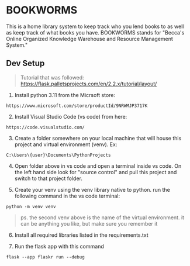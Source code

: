 # BOOKWORMS

This is a home library system to keep track who you lend books to as well as keep track of what books you have. BOOKWORMS stands for  "Becca's Online Organized Knowledge Warehouse and Resource Management System."

## Dev Setup
>Tutorial that was followed: https://flask.palletsprojects.com/en/2.2.x/tutorial/layout/

1. Install python 3.11 from the Micrsoft store:

```
https://www.microsoft.com/store/productId/9NRWMJP3717K
```

2. Install Visual Studio Code (vs code) from here:

```
https://code.visualstudio.com/
```

3. Create a folder somewhere on your local machine that will house this project and virtual environment (venv). Ex:

```
C:\Users\{user}\Documents\PythonProjects
```

4. Open folder above in vs code and open a terminal inside vs code. On the left hand side look for "source control" and pull this project and switch to that project folder.

5. Create your venv using the venv library native to python. run the following command in the vs code terminal:

 ```
 python -m venv venv
 ```
 >ps. the second venv above is the name of the virtual environment. it can be anything you like, but make sure you remember it

6. Install all required libraries listed in the requirements.txt

7. Run the flask app with this command

```
flask --app flaskr run --debug
```
